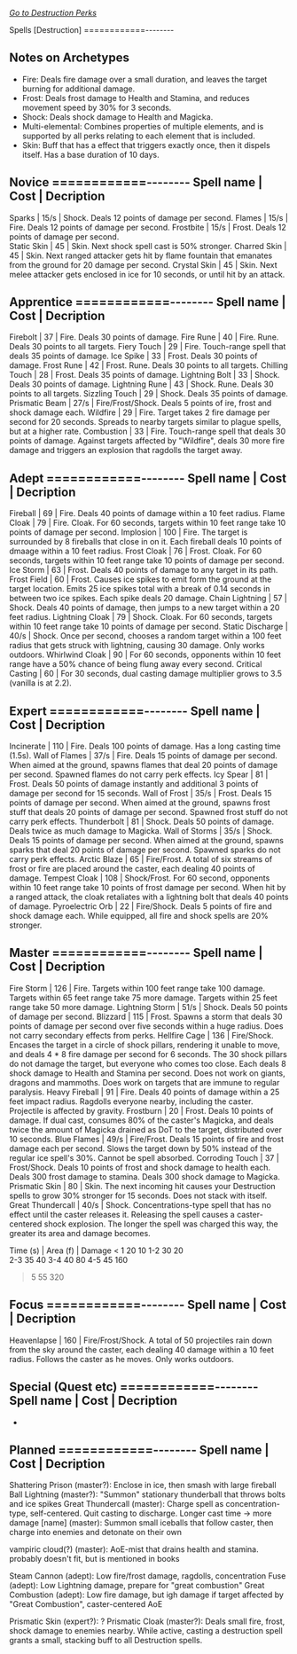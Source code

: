 _[Go to Destruction Perks](../destruction.md)_

Spells [Destruction]
============--------

Notes on Archetypes
--------------------

- Fire:				Deals fire damage over a small duration, and leaves the target burning for additional damage.
- Frost:			Deals frost damage to Health and Stamina, and reduces movement speed by 30% for 3 seconds.
- Shock:			Deals shock damage to Health and Magicka.
- Multi-elemental:	Combines properties of multiple elements, and is supported by all perks relating to each element that is included.
- Skin:				Buff that has a effect that triggers exactly once, then it dispels itself. Has a base duration of 10 days.

Novice
============--------
Spell name 		|	Cost	|	Decription
------------------------------------------
Sparks			| 15/s		| Shock. Deals 12 points of damage per second.
Flames			| 15/s		| Fire. Deals 12 points of damage per second.
Frostbite		| 15/s		| Frost. Deals 12 points of damage per second.	
Static Skin		| 45		| Skin. Next shock spell cast is 50% stronger.
Charred Skin	| 45		| Skin. Next ranged attacker gets hit by flame fountain that emanates from the ground for 20 damage per second.
Crystal Skin	| 45		| Skin. Next melee attacker gets enclosed in ice for 10 seconds, or until hit by an attack.

Apprentice
============--------
Spell name 		|	Cost	|	Decription
------------------------------------------
Firebolt		| 37		| Fire. Deals 30 points of damage.
Fire Rune		| 40		| Fire. Rune. Deals 30 points to all targets.
Fiery Touch		| 29		| Fire. Touch-range spell that deals 35 points of damage.
Ice Spike		| 33		| Frost. Deals 30 points of damage.
Frost Rune		| 42		| Frost. Rune. Deals 30 points to all targets.
Chilling Touch	| 28		| Frost. Deals 35 points of damage.
Lightning Bolt	| 33		| Shock. Deals 30 points of damage.
Lightning Rune	| 43		| Shock. Rune. Deals 30 points to all targets.
Sizzling Touch	| 29		| Shock. Deals 35 points of damage.
Prismatic Beam	| 27/s		| Fire/Frost/Shock. Deals 5 points of ire, frost and shock damage each.
Wildfire		| 29		| Fire. Target takes 2 fire damage per second for 20 seconds. Spreads to nearby targets similar to plague spells, but at a higher rate.
Combustion		| 33		| Fire. Touch-range spell that deals 30 points of damage. Against targets affected by "Wildfire", deals 30 more fire damage and triggers an explosion that ragdolls the target away.

Adept
============--------
Spell name 		|	Cost	|	Decription
------------------------------------------
Fireball			| 69	| Fire. Deals 40 points of damage within a 10 feet radius.
Flame Cloak			| 79	| Fire. Cloak. For 60 seconds, targets within 10 feet range take 10 points of damage per second.
Implosion			| 100	| Fire. The target is surrounded by 8 fireballs that close in on it. Each fireball deals 10 points of dmaage within a 10 feet radius.
Frost Cloak			| 76	| Frost. Cloak. For 60 seconds, targets within 10 feet range take 10 points of damage per second.
Ice Storm			| 63	| Frost. Deals 40 points of damage to any target in its path.
Frost Field			| 60	| Frost. Causes ice spikes to emit form the ground at the target location. Emits 25 ice spikes total with a break of 0.14 seconds in between two ice spikes. Each spike deals 20 damage.
Chain Lightning		| 57	| Shock. Deals 40 points of damage, then jumps to a new target within a 20 feet radius.
Lightning Cloak		| 79	| Shock. Cloak. For 60 seconds, targets within 10 feet range take 10 points of damage per second.
Static Discharge	| 40/s	| Shock. Once per second, chooses a random target within a 100 feet radius that gets struck with lightning, causing 30 damage. Only works outdoors.
Whirlwind Cloak		| 90	| For 60 seconds, opponents within 10 feet range have a 50% chance of being flung away every second.
Critical Casting	| 60		| For 30 seconds, dual casting damage multiplier grows to 3.5 (vanilla is at 2.2).

Expert
============--------
Spell name 		|	Cost	|	Decription
------------------------------------------
Incinerate			| 110	| Fire. Deals 100 points of damage. Has a long casting time (1.5s).
Wall of Flames		| 37/s	| Fire. Deals 15 points of damage per second. When aimed at the ground, spawns flames that deal 20 points of damage per second. Spawned flames do not carry perk effects.
Icy Spear			| 81	| Frost. Deals 50 points of damage instantly and additional 3 points of damage per second for 15 seconds.
Wall of Frost		| 35/s	| Frost. Deals 15 points of damage per second. When aimed at the ground, spawns frost stuff that deals 20 points of damage per second. Spawned frost stuff do not carry perk effects.
Thunderbolt			| 81	| Shock. Deals 50 points of damage. Deals twice as much damage to Magicka.
Wall of Storms		| 35/s	| Shock. Deals 15 points of damage per second. When aimed at the ground, spawns sparks that deal 20 points of damage per second. Spawned sparks do not carry perk effects.
Arctic Blaze		| 65	| Fire/Frost. A total of six streams of frost or fire are placed around the caster, each dealing 40 points of damage.
Tempest Cloak		| 108	| Shock/Frost. For 60 second, opponents within 10 feet range take 10 points of frost damage per second. When hit by a ranged attack, the cloak retaliates with a lightning bolt that deals 40 points of damage. 
Pyroelectric Orb	| 22	| Fire/Shock. Deals 5 points of fire and shock damage each. While equipped, all fire and shock spells are 20% stronger.


Master
============--------
Spell name 			|	Cost	|	Decription
------------------------------------------
Fire Storm			| 126		| Fire. Targets within 100 feet range take 100 damage. Targets within 65 feet range take 75 more damage. Targets within 25 feet range take 50 more damage. 
Lightning Storm		| 51/s		| Shock. Deals 50 points of damage per second.
Blizzard			| 115		| Frost. Spawns a storm that deals 30 points of damage per second over five seconds within a huge radius. Does not carry secondary effects from perks.
Hellfire Cage		| 136		| Fire/Shock. Encases the target in a circle of shock pillars, rendering it unable to move, and deals 4 * 8 fire damage per second for 6 seconds. The 30 shock pillars do not damage the target, but everyone who comes too close. Each deals 8 shock damage to Health and Stamina per second. Does not work on giants, dragons and mammoths. Does work on targets that are immune to regular paralysis.
Heavy Fireball		| 91		| Fire. Deals 40 points of damage within a 25 feet impact radius. Ragdolls everyone nearby, including the caster. Projectile is affected by gravity.
Frostburn			| 20		| Frost. Deals 10 points of damage. If dual cast, consumes 80% of the caster's Magicka, and deals twice the amount of Magicka drained as DoT to the target, distributed over 10 seconds.
Blue Flames			| 49/s		| Fire/Frost. Deals 15 points of fire and frost damage each per second. Slows the target down by 50% instead of the regular ice spell's 30%. Cannot be spell absorbed.
Corroding Touch		| 	37		| Frost/Shock. Deals 10 points of frost and shock damage to health each. Deals 300 frost damage to stamina. Deals 300 shock damage to Magicka.
Prismatic Skin		|	80		| Skin. The next incoming hit causes your Destruction spells to grow 30% stronger for 15 seconds. Does not stack with itself. 
Great Thundercall	| 40/s		| Shock. Concentrations-type spell that has no effect until the caster releases it. Releasing the spell causes a caster-centered shock explosion. The longer the spell was charged this way, the greater its area and damage becomes.


Time (s)	|	Area (f)	|	Damage
< 1				20				10
1-2				30				20		
2-3				35				40
3-4				40				80
4-5				45				160
> 5				55				320

Focus
============--------
Spell name 		|	Cost	|	Decription
------------------------------------------
Heavenlapse		|	160		| Fire/Frost/Shock. A total of 50 projectiles rain down from the sky around the caster, each dealing 40 damage within a 10 feet radius. Follows the caster as he moves. Only works outdoors.


Special (Quest etc)
============--------
Spell name 		|	Cost	|	Decription
------------------------------------------
-

Planned
============--------
Spell name 		|	Cost	|	Decription
------------------------------------------
Shattering Prison (master?): Enclose in ice, then smash with large fireball
Ball Lightning (master?): "Summon" stationary thunderball that throws bolts and ice spikes
Great Thundercall (master): Charge spell as concentration-type, self-centered. Quit casting to discharge. Longer cast time
	-> more damage
[name] (master): Summon small iceballs that follow caster, then charge into enemies and detonate on their own

vampiric cloud(?) (master): AoE-mist that drains health and stamina. probably doesn't fit, but is mentioned in books

Steam Cannon (adept): Low fire/frost damage, ragdolls, concentration
Fuse (adept): Low Lightning damage,  prepare for "great combustion"
Great Combustion (adept): Low fire damage, but igh damage if target affected by "Great Combustion", caster-centered AoE

Prismatic Skin (expert?): ?
Prismatic Cloak (master?): Deals small fire, frost, shock damage to enemies nearby. While active, casting a destruction spell grants a small, stacking buff to all Destruction spells.

